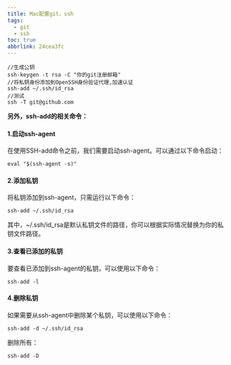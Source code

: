 ```yaml
---
title: Mac配置git，ssh
tags:
  - git
  - ssh
toc: true
abbrlink: 24cea3fc
---
```


```
//生成公钥
ssh-keygen -t rsa -C "你的git注册邮箱"
//将私钥身份添加到OpenSSH身份验证代理,加速认证
ssh-add ~/.ssh/id_rsa
//测试
ssh -T git@github.com
```

<!--more-->

**另外，ssh-add的相关命令：**

#### 1.启动ssh-agent

在使用SSH-add命令之前，我们需要启动ssh-agent。可以通过以下命令启动：

```plain
eval "$(ssh-agent -s)"
```

#### 2.添加私钥

将私钥添加到ssh-agent，只需运行以下命令：

```plain
ssh-add ~/.ssh/id_rsa
```

其中，~/.ssh/id_rsa是默认私钥文件的路径，你可以根据实际情况替换为你的私钥文件路径。

#### 3.查看已添加的私钥

要查看已添加到ssh-agent的私钥，可以使用以下命令：

```plain
ssh-add -l
```

#### 4.删除私钥

如果需要从ssh-agent中删除某个私钥，可以使用以下命令：

```plain
ssh-add -d ~/.ssh/id_rsa
```

删除所有：

```plain
ssh-add -D
```